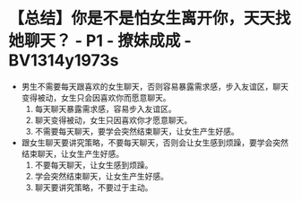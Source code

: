# 【总结】你是不是怕女生离开你，天天找她聊天？ - P1 - 撩妹成成 - BV1314y1973s

-   男生不需要每天跟喜欢的女生聊天，否则容易暴露需求感，步入友谊区，聊天变得被动，女生只会因喜欢你而愿意聊天。
    1.  每天聊天暴露需求感，容易步入友谊区。
    2.  聊天变得被动，女生只因喜欢你才愿意聊天。
    3.  不需要每天聊天，要学会突然结束聊天，让女生产生好感。
-   跟女生聊天要讲究策略，不要每天聊天，否则会让女生感到烦躁，要学会突然结束聊天，让女生产生好感。
    1.  不要每天聊天，让女生感到烦躁。
    2.  学会突然结束聊天，让女生产生好感。
    3.  聊天要讲究策略，不要过于主动。